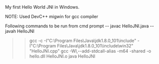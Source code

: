 My first Hello World JNI in Windows.

NOTE: Used DevC++ migwin for gcc compiler

Following commands to be run from cmd prompt
-- javac HelloJNI.java
-- javah HelloJNI
>>gcc -c -I"C:\Program Files\Java\jdk1.8.0_101\include" -I"C:\Program Files\Java\jdk1.8.0_101\include\win32" "HelloJNI.cpp"
>>gcc -Wl,--add-stdcall-alias -m64 -shared -o hello.dll HelloJNI.o
>>java HelloJNI
